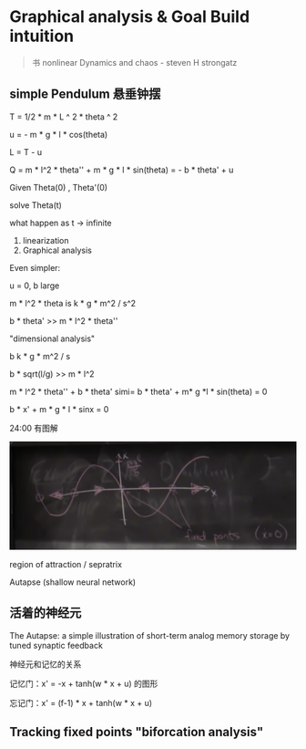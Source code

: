 # Graphical analysis & Goal Build intuition

> 书 nonlinear Dynamics and chaos - steven H strongatz

## simple Pendulum 悬垂钟摆

T = 1/2 * m * L ^ 2 * theta ^ 2 

u = - m * g * l * cos(theta)

L = T - u

Q = m * l^2 * theta'' + m * g * l * sin(theta) = - b * theta' + u

Given Theta(0) , Theta'(0)

solve Theta(t)

what happen as t -> infinite

1. linearization 
2. Graphical analysis

Even simpler:

u = 0,  b large 

m * l^2 * theta  is k * g * m^2 / s^2

b * theta' >> m * l^2 * theta''

"dimensional analysis"

b k * g * m^2 / s  

b * sqrt(l/g) >> m * l^2

m * l^2 * theta'' + b * theta' simi= b * theta' + m* g *l * sin(theta) = 0

b * x' + m * g * l * sinx = 0

24:00 有图解

![x和x'](pic/fixpoint.png)

region of attraction / sepratrix 

Autapse (shallow neural network)

## 活着的神经元

The Autapse: a simple illustration of short-term analog memory storage by tuned synaptic feedback

神经元和记忆的关系 

记忆门：x' = -x + tanh(w * x + u) 的图形

忘记门：x' = (f-1) * x + tanh(w * x + u)

## Tracking fixed points "biforcation analysis"
